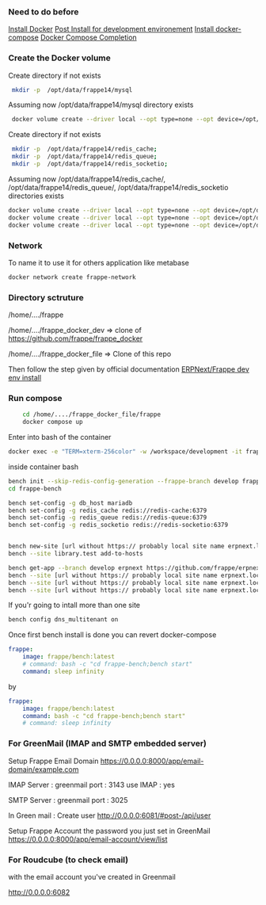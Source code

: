 
### Need to do before

[Install Docker](https://docs.docker.com/engine/install/ubuntu/)
[Post Install for development environement](https://docs.docker.com/engine/install/linux-postinstall/)
[Install docker-compose](https://docs.docker.com/compose/install/)
[Docker Compose Completion](https://docs.docker.com/compose/completion/)


### Create the Docker volume

Create directory if not exists
```sh
 mkdir -p  /opt/data/frappe14/mysql
```
Assuming now /opt/data/frappe14/mysql directory exists 
```sh
 docker volume create --driver local --opt type=none --opt device=/opt/data/frappe14/mysql --opt o=bind frappe14-mariadb-vol
```

Create directory if not exists
```sh
 mkdir -p  /opt/data/frappe14/redis_cache;
 mkdir -p  /opt/data/frappe14/redis_queue;
 mkdir -p  /opt/data/frappe14/redis_socketio; 
```

Assuming now /opt/data/frappe14/redis_cache/, /opt/data/frappe14/redis_queue/,  /opt/data/frappe14/redis_socketio directories exists
```sh
docker volume create --driver local --opt type=none --opt device=/opt/data/frappe14/redis_cache --opt o=bind frappe14-redis-cache-data;
docker volume create --driver local --opt type=none --opt device=/opt/data/frappe14/redis_queue --opt o=bind frappe14-redis-queue-data;
docker volume create --driver local --opt type=none --opt device=/opt/data/frappe14/redis_socketio --opt o=bind frappe14-redis-socketio-data;
```

### Network

To name it to use it for others application like metabase

```sh
docker network create frappe-network
```

### Directory sctruture

/home/..../frappe

/home/..../frappe_docker_dev => clone of https://github.com/frappe/frappe_docker

/home/..../frappe_docker_file => Clone of this repo

Then follow the step given by official documentation
[ERPNext/Frappe dev env install](https://github.com/frappe/frappe_docker/tree/develop/development)

### Run compose

```sh
    cd /home/..../frappe_docker_file/frappe
    docker compose up
```

Enter into bash of the container
```sh
docker exec -e "TERM=xterm-256color" -w /workspace/development -it frappe14-frappe-1 bash
```

inside container bash

```sh
bench init --skip-redis-config-generation --frappe-branch develop frappe-bench
cd frappe-bench

bench set-config -g db_host mariadb
bench set-config -g redis_cache redis://redis-cache:6379
bench set-config -g redis_queue redis://redis-queue:6379
bench set-config -g redis_socketio redis://redis-socketio:6379


bench new-site [url without https:// probably local site name erpnext.local manage into /etc/hosts for local dev env] --mariadb-root-password 123 --admin-password admin --no-mariadb-socket --db-name [dbname]
bench --site library.test add-to-hosts

bench get-app --branch develop erpnext https://github.com/frappe/erpnext.git
bench --site [url without https:// probably local site name erpnext.local manage into /etc/hosts for local dev env] install-app erpnext
bench --site [url without https:// probably local site name erpnext.local manage into /etc/hosts for local dev env] set-config developer_mode 1
bench --site [url without https:// probably local site name erpnext.local manage into /etc/hosts for local dev env] clear-cache
```

If you'r going to intall more than one site

```sh
bench config dns_multitenant on
```


Once first bench install is done you can revert docker-compose

```yaml
frappe:
    image: frappe/bench:latest
    # command: bash -c "cd frappe-bench;bench start"
    command: sleep infinity
```
by
```yaml
frappe:
    image: frappe/bench:latest
    command: bash -c "cd frappe-bench;bench start"
    # command: sleep infinity
```

### For GreenMail  (IMAP and SMTP embedded server)
Setup Frappe Email Domain
https://0.0.0.0:8000/app/email-domain/example.com

IMAP
Server : greenmail 
port : 3143
use IMAP : yes

SMTP
Server : greenmail 
port : 3025

In Green mail : Create user
http://0.0.0.0:6081/#post-/api/user

Setup Frappe Account the password you just set in GreenMail
https://0.0.0.0:8000/app/email-account/view/list

### For Roudcube (to check email)

with the email account you've created in Greenmail

http://0.0.0.0:6082
